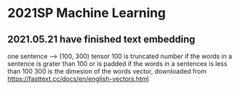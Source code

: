 # 2021SP Machine Learning

## 2021.05.21 have finished text embedding
one sentence --> (100, 300) tensor
100 is truncated number if the words in a sentence is grater than 100 or is padded if the words in a sentencex is less than 100
300 is the dimesion of the words vector, downloaded from https://fasttext.cc/docs/en/english-vectors.html
